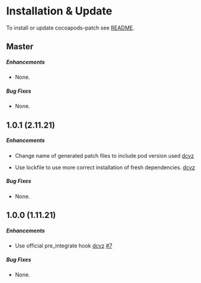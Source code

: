 # Installation & Update

To install or update cocoapods-patch see [README](https://github.com/DoubleSymmetry/cocoapods-patch).

## Master

##### Enhancements

* None.

##### Bug Fixes

* None.

## 1.0.1 (2.11.21)

##### Enhancements

* Change name of generated patch files to include pod version used
  [dcvz](https://github.com/dcvz)

* Use lockfile to use more correct installation of fresh dependencies.
  [dcvz](https://github.com/dcvz)

##### Bug Fixes

* None.

## 1.0.0 (1.11.21)

##### Enhancements

* Use official pre_integrate hook
  [dcvz](https://github.com/dcvz)
  [#7](https://github.com/DoubleSymmetry/cocoapods-patch/pull/7)

##### Bug Fixes

* None.

